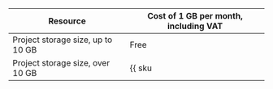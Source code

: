 | Resource | Cost of 1 GB per month, including VAT |
| --- | --- |
| Project storage size, up to 10 GB | Free |
| Project storage size, over 10 GB | {{ sku|RUB|nbs.network-nvme.allocated|month|string }} |